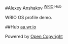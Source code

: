 #Alexey Anshakov <sup>[WRIO](https://wr.io) Hub</sup>

WRIO OS profile demo.

##Hub
[aa.wr.io](http://aa.wr.io)

Powered by [Open Copyright](http://opencopyright.webrunes.com)

